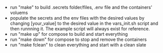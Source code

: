 - run "make" to build .secrets folder/files, .env file and the containers' voluems
- populate the secrets and the env files with the desired values by changing [your_value] to the desired value in the vars_init.sh script and then runnning it. The example script will always exist for reference.
- run "make up" for compose to build and start everything
- run "make down" for compose to stop and remove the containers
- run "make fclean" to clean everything and start with a clean slate